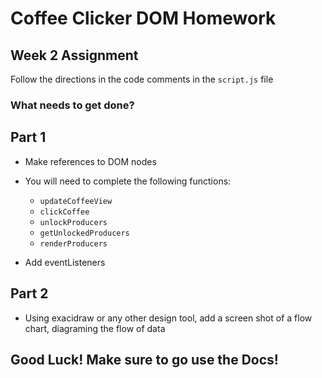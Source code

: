 # Coffee Clicker DOM Homework

## Week 2 Assignment

Follow the directions in the code comments in the ```script.js``` file

### What needs to get done? 

## Part 1

- Make references to DOM nodes

- You will need to complete the following functions:
  - ```updateCoffeeView```
  - ```clickCoffee```
  - ```unlockProducers```
  - ```getUnlockedProducers```
  - ```renderProducers```
  
 - Add eventListeners
 
 ## Part 2
 
 - Using exacidraw or any other design tool, add a screen shot of a flow chart, diagraming the flow of data
 
 ## Good Luck! Make sure to go use the Docs!
